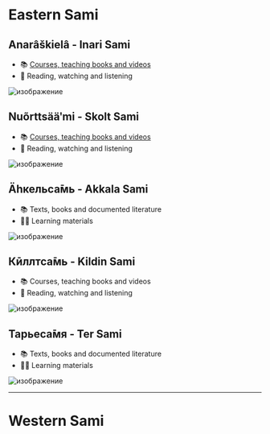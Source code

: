 # Eastern Sami
## Anarâškielâ - Inari Sami
- 📚 [Courses, teaching books and videos](meta/\[Inari\]%20Courses%20etc.md)
- 🍿 Reading, watching and listening

![изображение](https://github.com/JustARyo/LearnEasternSami/assets/31369233/f3d13451-b1a1-46b0-b981-75f7ac9227ce)


## Nuõrttsääʹmi - Skolt Sami
- 📚 [Courses, teaching books and videos](meta/\[Skolt\]%20Courses%20etc.md)
- 🍿 Reading, watching and listening

![изображение](https://github.com/JustARyo/LearnEasternSami/assets/31369233/08f7fb01-3e29-4753-998e-21e8d8102db4)


## Ӓһкельса̄мь - Akkala Sami
- 📚 Texts, books and documented literature
- 🧑‍🏫 Learning materials

![изображение](https://github.com/JustARyo/LearnEasternSami/assets/31369233/75376b85-c431-4379-9a3f-e257f8854763)


## Кӣллтса̄мь - Kildin Sami
- 📚 Courses, teaching books and videos
- 🍿 Reading, watching and listening

![изображение](https://github.com/JustARyo/LearnEasternSami/assets/31369233/1f44edd7-b854-4478-b166-c2c2b2c93543)


## Тарьеса̄мя - Ter Sami
- 📚 Texts, books and documented literature
- 🧑‍🏫 Learning materials

![изображение](https://github.com/JustARyo/LearnEasternSami/assets/31369233/df461093-71bf-45dc-9df2-ecd4f8113c47)


***

# Western Sami
